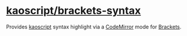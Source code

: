 [kaoscript/brackets-syntax](https://github.com/kaoscript/brackets-syntax)
===============================================================

Provides [kaoscript](https://github.com/kaoscript/kaoscript) syntax highlight via a [CodeMirror](http://codemirror.net/) mode for [Brackets](http://brackets.io/).